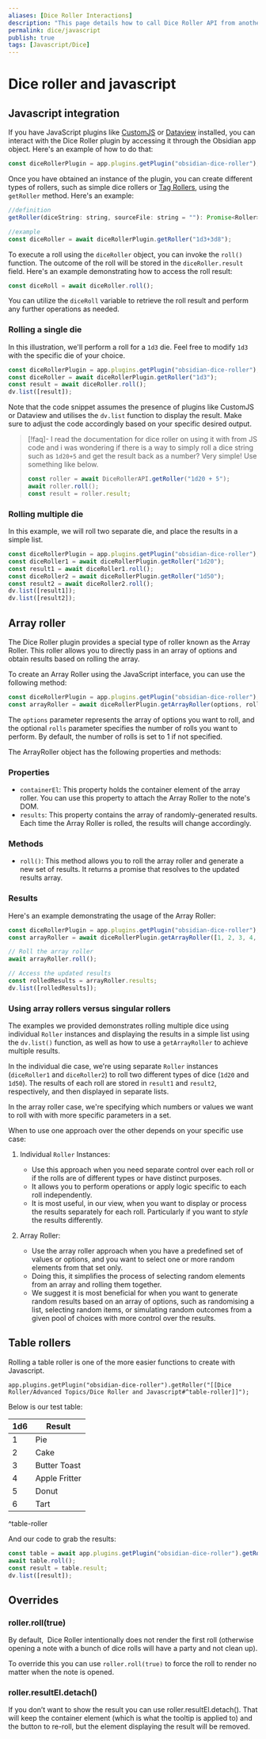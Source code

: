 ```yaml
---
aliases: [Dice Roller Interactions]
description: "This page details how to call Dice Roller API from another plugin that supports Javascript."
permalink: dice/javascript
publish: true
tags: [Javascript/Dice]
---
```


# Dice roller and javascript

## Javascript integration

If you have JavaScript plugins like [CustomJS](https://github.com/saml-dev/obsidian-custom-js "Github") or [Dataview](https://github.com/blacksmithgu/obsidian-dataview "Github") installed, you can interact with the Dice Roller plugin by accessing it through the Obsidian app object. Here's an example of how to do that:

```javascript
const diceRollerPlugin = app.plugins.getPlugin("obsidian-dice-roller");
```

Once you have obtained an instance of the plugin, you can create different types of rollers, such as simple dice rollers or [Tag Rollers](Dice%20Roller/Advanced%20Topics/Dataview%20in%20Dice%20Roller.md#Tag%20Rollers), using the `getRoller` method. Here's an example:

```javascript
//definition
getRoller(diceString: string, sourceFile: string = ""): Promise<Roller>;

//example
const diceRoller = await diceRollerPlugin.getRoller("1d3+3d8");
```

To execute a roll using the `diceRoller` object, you can invoke the `roll()` function. The outcome of the roll will be stored in the `diceRoller.result` field. Here's an example demonstrating how to access the roll result:

```js
const diceRoll = await diceRoller.roll();
```

You can utilize the `diceRoll` variable to retrieve the roll result and perform any further operations as needed.

### Rolling a single die

In this illustration, we'll perform a roll for a `1d3` die. Feel free to modify `1d3` with the specific die of your choice.

```javascript
const diceRollerPlugin = app.plugins.getPlugin("obsidian-dice-roller");
const diceRoller = await diceRollerPlugin.getRoller("1d3");
const result = await diceRoller.roll();
dv.list([result]);
```

Note that the code snippet assumes the presence of plugins like CustomJS or Dataview and utilises the `dv.list` function to display the result. Make sure to adjust the code accordingly based on your specific desired output.


>[!faq]- I read the documentation for dice roller on using it with from JS code and i was wondering if there is a way to simply roll a dice string such as `1d20+5` and get the result back as a number?
> Very simple! Use something like below.
> ```js
> const roller = await DiceRollerAPI.getRoller("1d20 + 5");
> await roller.roll();
> const result = roller.result;
> ```

### Rolling multiple die

In this example, we will roll two separate die, and place the results in a simple list.

```js
const diceRollerPlugin = app.plugins.getPlugin("obsidian-dice-roller");
const diceRoller1 = await diceRollerPlugin.getRoller("1d20");
const result1 = await diceRoller1.roll();
const diceRoller2 = await diceRollerPlugin.getRoller("1d50");
const result2 = await diceRoller2.roll();
dv.list([result1]);
dv.list([result2]);
```

## Array roller

The Dice Roller plugin provides a special type of roller known as the Array Roller. This roller allows you to directly pass in an array of options and obtain results based on rolling the array.

To create an Array Roller using the JavaScript interface, you can use the following method:

```js
const diceRollerPlugin = app.plugins.getPlugin("obsidian-dice-roller");
const arrayRoller = await diceRollerPlugin.getArrayRoller(options, rolls);
```

The `options` parameter represents the array of options you want to roll, and the optional `rolls` parameter specifies the number of rolls you want to perform. By default, the number of rolls is set to 1 if not specified.

The ArrayRoller object has the following properties and methods:

### Properties

-   `containerEl`: This property holds the container element of the array roller. You can use this property to attach the Array Roller to the note's DOM.
-   `results`: This property contains the array of randomly-generated results. Each time the Array Roller is rolled, the results will change accordingly.

### Methods

-   `roll()`: This method allows you to roll the array roller and generate a new set of results. It returns a promise that resolves to the updated results array.

### Results

Here's an example demonstrating the usage of the Array Roller:

```js
const diceRollerPlugin = app.plugins.getPlugin("obsidian-dice-roller");
const arrayRoller = await diceRollerPlugin.getArrayRoller([1, 2, 3, 4, 5], 2);

// Roll the array roller
await arrayRoller.roll();

// Access the updated results
const rolledResults = arrayRoller.results;
dv.list([rolledResults]);
```

### Using array rollers versus singular rollers

The examples we provided demonstrates rolling multiple dice using individual `Roller` instances and displaying the results in a simple list using the `dv.list()` function, as well as how to use a `getArrayRoller` to achieve multiple results.

In the individual die case, we're using separate `Roller` instances (`diceRoller1` and `diceRoller2`) to roll two different types of dice (`1d20` and `1d50`). The results of each roll are stored in `result1` and `result2`, respectively, and then displayed in separate lists. 

In the array roller case, we're specifying which numbers or values we want to roll with with more specific parameters in a set. 

When to use one approach over the other depends on your specific use case:

1. Individual `Roller` Instances:
    - Use this approach when you need separate control over each roll or if the rolls are of different types or have distinct purposes.
    - It allows you to perform operations or apply logic specific to each roll independently.
    - It is most useful, in our view, when you want to display or process the results separately for each roll. Particularly if you want to *style* the results differently.

2. Array Roller:
    - Use the array roller approach when you have a predefined set of values or options, and you want to select one or more random elements from that set only.
    - Doing this, it simplifies the process of selecting random elements from an array and rolling them together.
    - We suggest it is most beneficial for when you want to generate random results based on an array of options, such as randomising a list, selecting random items, or simulating random outcomes from a given pool of choices with more control over the results.

## Table rollers

Rolling a table roller is one of the more easier functions to create with Javascript.

`app.plugins.getPlugin("obsidian-dice-roller").getRoller("[[Dice Roller/Advanced Topics/Dice Roller and Javascript#^table-roller]]");`

Below is our test table:


| 1d6 | Result        |
| ----------- | ------------- |
| 1           | Pie           |
| 2           | Cake          |
| 3           | Butter Toast  |
| 4           | Apple Fritter |
| 5           | Donut         |
| 6           | Tart          |
^table-roller

And our code to grab the results:

```js
const table = await app.plugins.getPlugin("obsidian-dice-roller").getRoller("[[Dice Roller/Advanced Topics/Dice Roller and Javascript#^table-roller]]")
await table.roll();
const result = table.result;
dv.list([result]);
```

## Overrides

### roller.roll(true)

By default,  Dice Roller intentionally does not render the first roll (otherwise opening a note with a bunch of dice rolls will have a party and not clean up). 

To override this you can use `roller.roll(true)` to force the roll to render no matter when the note is opened.

### roller.resultEl.detach()

If you don’t want to show the result you can use roller.resultEl.detach(). That will keep the container element (which is what the tooltip is applied to) and the button to re-roll, but the element displaying the result will be removed.
